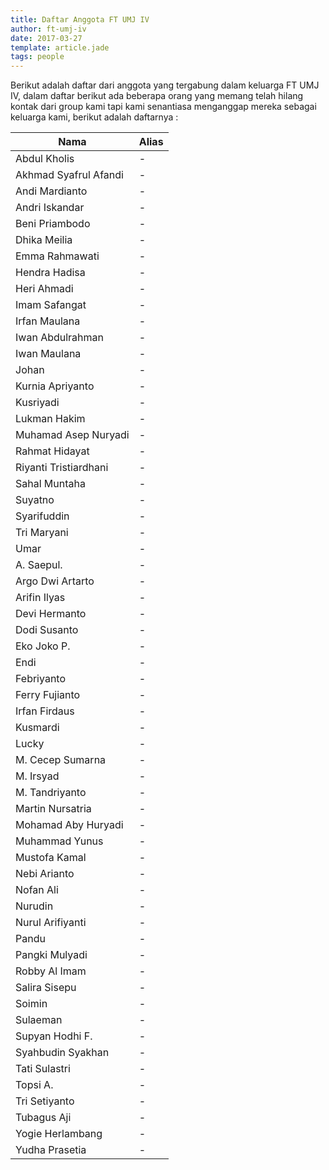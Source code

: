 ```yaml
---
title: Daftar Anggota FT UMJ IV
author: ft-umj-iv
date: 2017-03-27
template: article.jade
tags: people
---
```


Berikut adalah daftar dari anggota yang tergabung dalam keluarga FT UMJ IV, dalam daftar berikut ada beberapa orang yang memang telah hilang kontak dari group kami tapi kami senantiasa menganggap mereka sebagai keluarga kami, berikut adalah daftarnya :

<span class="more"></span>

|Nama						| Alias 					|
|--------------------------	|--------------------------	|
| Abdul Kholis				|	- |
| Akhmad Syafrul Afandi		|	- |
| Andi Mardianto			|	- |
| Andri Iskandar			|	- |
| Beni Priambodo			|	- |
| Dhika Meilia				|	- |
| Emma Rahmawati			|	- |
| Hendra Hadisa				|	- |
| Heri Ahmadi				|	- |
| Imam Safangat				|	- |
| Irfan Maulana				|	- |
| Iwan Abdulrahman			|	- |
| Iwan Maulana				|	- |
| Johan						|	- |
| Kurnia Apriyanto			|	- |
| Kusriyadi					|	- |
| Lukman Hakim				|	- |
| Muhamad Asep Nuryadi		|	- |
| Rahmat Hidayat			|	- |
| Riyanti Tristiardhani		|	- |
| Sahal Muntaha				|	- |
| Suyatno					|	- |
| Syarifuddin				|	- |
| Tri Maryani				|	- |
| Umar						|	- |
| A. Saepul. 				|	- |
| Argo Dwi Artarto			|	- |
| Arifin Ilyas				|	- |
| Devi Hermanto				|	- |
| Dodi Susanto				|	- |
| Eko Joko P.				|	- |
| Endi						|	- |
| Febriyanto				|	- |
| Ferry Fujianto			|	- |
| Irfan Firdaus				|	- |
| Kusmardi					|	- |
| Lucky						|	- |
| M. Cecep Sumarna			|	- |
| M. Irsyad					|	- |
| M. Tandriyanto			|	- |
| Martin Nursatria			|	- |
| Mohamad Aby Huryadi		|	- |
| Muhammad Yunus			|	- |
| Mustofa Kamal				|	- |
| Nebi Arianto 				|	- |
| Nofan Ali 				|	- |
| Nurudin 					|	- |
| Nurul Arifiyanti 			|	- |
| Pandu 					|	- |
| Pangki Mulyadi 			|	- |
| Robby Al Imam 			|	- |
| Salira Sisepu 			|	- |
| Soimin 					|	- |
| Sulaeman 					|	- |
| Supyan Hodhi F. 			|	- |
| Syahbudin Syakhan 		|	- |
| Tati Sulastri 			|	- |
| Topsi A. 					|	- |
| Tri Setiyanto 			|	- |
| Tubagus Aji 				|	- |
| Yogie Herlambang 			|	- |
| Yudha Prasetia 			|	- |
